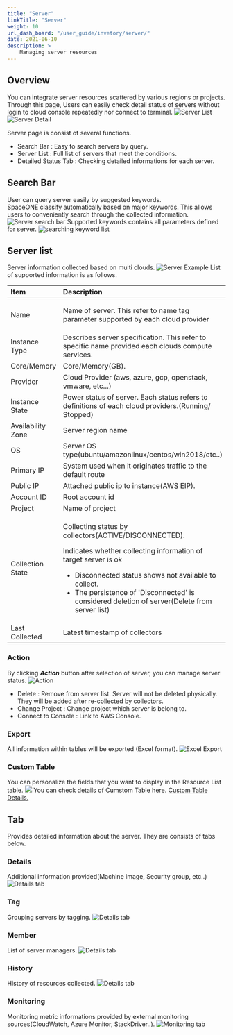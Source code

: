 ```yaml
---
title: "Server"
linkTitle: "Server"
weight: 10
url_dash_board: "/user_guide/invetory/server/" 
date: 2021-06-10
description: >
    Managing server resources
---
```


## Overview
You can integrate server resources scattered by various regions or projects.<br>
Through this page, Users can easily check detail status of servers without login to cloud console repeatedly nor connect to terminal.
![Server List](/docs/guides/user_guide/invetory/server_img/server_image_01.png)
![Server Detail](/docs/guides/user_guide/invetory/server_img/server_image_02.png)

Server page is consist of several functions.
* Search Bar : Easy to search servers by query.
* Server List : Full list of servers that meet the conditions.
* Detailed Status Tab : Checking detailed informations for each server.

## Search Bar
User can query server easily by suggested keywords.<br>
SpaceONE classify automatically based on major keywords. This allows users to conveniently search through the collected information.
![Server search bar](/docs/guides/user_guide/invetory/server_img/server_image_03.png)
Supported keywords contains all parameters defined for server.
![searching keyword list](/docs/guides/user_guide/invetory/server_img/server_image_04.png)

## Server list
Server information collected based on multi clouds.
![Server Example](/docs/guides/user_guide/invetory/server_img/server_image_05.png)
List of supported information is as follows.

<table>
  <thead>
    <tr>
      <th style="text-align:left">Item</th>
      <th style="text-align:left">Description</th>
    </tr>
  </thead>
  <tbody>
    <tr>
      <td style="text-align:left">Name</td>
      <td style="text-align:left">
        <p></p>
        <p>Name of server. This refer to name tag parameter supported by each cloud
          provider</p>
      </td>
    </tr>
    <tr>
      <td style="text-align:left">Instance Type</td>
      <td style="text-align:left">Describes server specification. This refer to specific name provided each
        clouds compute services.</td>
    </tr>
    <tr>
      <td style="text-align:left">Core/Memory</td>
      <td style="text-align:left">Core/Memory(GB).</td>
    </tr>
    <tr>
      <td style="text-align:left">Provider</td>
      <td style="text-align:left">Cloud Provider (aws, azure, gcp, openstack, vmware, etc...)</td>
    </tr>
    <tr>
      <td style="text-align:left">Instance State</td>
      <td style="text-align:left">Power status of server. Each status refers to definitions of each cloud
        providers.(Running/ Stopped)</td>
    </tr>
    <tr>
      <td style="text-align:left">Availability Zone</td>
      <td style="text-align:left">Server region name</td>
    </tr>
    <tr>
      <td style="text-align:left">OS</td>
      <td style="text-align:left">Server OS type(ubuntu/amazonlinux/centos/win2018/etc..)</td>
    </tr>
    <tr>
      <td style="text-align:left">Primary IP</td>
      <td style="text-align:left">System used when it originates traffic to the default route</td>
    </tr>
    <tr>
      <td style="text-align:left">Public IP</td>
      <td style="text-align:left">Attached public ip to instance(AWS EIP).</td>
    </tr>
    <tr>
      <td style="text-align:left">Account ID</td>
      <td style="text-align:left">Root account id</td>
    </tr>
    <tr>
      <td style="text-align:left">Project</td>
      <td style="text-align:left">Name of project</td>
    </tr>
    <tr>
      <td style="text-align:left">Collection State</td>
      <td style="text-align:left">
        <p>Collecting status by collectors(ACTIVE/DISCONNECTED).</p>
        <p>Indicates whether collecting information of target server is ok</p>
        <ul>
          <li>Disconnected status shows not available to collect.</li>
          <li>The persistence of 'Disconnected' is considered deletion of server(Delete
            from server list)</li>
        </ul>
      </td>
    </tr>
    <tr>
      <td style="text-align:left">Last Collected</td>
      <td style="text-align:left">Latest timestamp of collectors</td>
    </tr>
  </tbody>
</table>

### Action
By clicking _**Action**_ button after selection of server, you can manage server status.
![Action](/docs/guides/user_guide/invetory/server_img/server_image_06.png)
* Delete : Remove from server list. Server will not be deleted physically. They will be added after re-collected by collectors.
* Change Project : Change project which server is belong to. 
* Connect to Console : Link to AWS Console.

### Export
All information within tables will be exported (Excel format).
![Excel Export](/docs/guides/user_guide/invetory/server_img/server_image_07.png)

### Custom Table
You can personalize the fields that you want to display in the Resource List table.
![](/docs/guides/user_guide/invetory/server_img/server_image_08.png)
You can check details of Cumstom Table here. <a href ="/docs/guides/advanced_topics/custom-table">Custom Table Details.</a>

## Tab
Provides detailed information about the server. They are consists of tabs below.

### Details
Additional information provided\(Machine image, Security group, etc..\)
![Details tab](/docs/guides/user_guide/invetory/server_img/server_image_09.png)

### Tag
Grouping servers by tagging.
![Details tab](/docs/guides/user_guide/invetory/server_img/server_image_10.png)

### Member
List of server managers.
![Details tab](/docs/guides/user_guide/invetory/server_img/server_image_11.png)

### History
History of resources collected.
![Details tab](/docs/guides/user_guide/invetory/server_img/server_image_12.png)

### Monitoring
Monitoring metric informations provided by external monitoring sources\(CloudWatch, Azure Monitor, StackDriver..\).
![Monitoring tab](/docs/guides/user_guide/invetory/server_img/server_image_13.png)